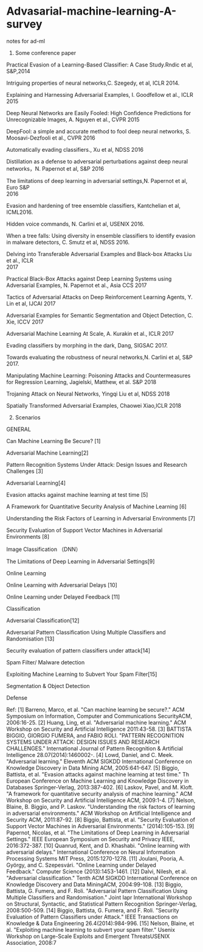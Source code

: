 # Advasarial-machine-learning-A-survey
notes for ad-ml
1. Some conference paper

  Practical Evasion of a Learning-Based Classifier: A Case Study.Rndic et al, S&P,2014
  
  Intriguing properties of neural networks,C. Szegedy, et al, ICLR 2014.
  
  Explaining and Harnessing Adversarial Examples, I. Goodfellow et al., ICLR 2015
  
  Deep Neural Networks are Easily Fooled: High Confidence Predictions for Unrecognizable Images, A. Nguyen et al., CVPR 2015
  
  DeepFool: a simple and accurate method to fool deep neural networks, S. Moosavi-Dezfooli et al., CVPR 2016
  
  Automatically evading classifiers., Xu et al, NDSS 2016
  
  Distillation as a defense to adversarial perturbations against deep neural networks，N. Papernot et al, S&P 2016
  
  The limitations of deep learning in adversarial settings,N. Papernot et al, Euro S&P   
  2016
  
  Evasion and hardening of tree ensemble classifiers, Kantchelian et al, ICML2016.
  
  Hidden voice commands, N. Carlini et al, USENIX 2016.
  
  When a tree falls: Using diversity in ensemble classifiers to identify evasion in 
  malware detectors, C. Smutz et al, NDSS 2016.
  
  Delving into Transferable Adversarial Examples and Black-box Attacks Liu et al., ICLR   
  2017
  
  Practical Black-Box Attacks against Deep Learning Systems using Adversarial Examples, N. Papernot et al., Asia CCS 2017
  
  Tactics of Adversarial Attacks on Deep Reinforcement Learning Agents, Y. Lin et al, IJCAI 2017
  
  Adversarial Examples for Semantic Segmentation and Object Detection, C. Xie, ICCV 2017
  
  Adversarial Machine Learning At Scale, A. Kurakin et al., ICLR 2017
  
  Evading classifiers by morphing in the dark, Dang, SIGSAC 2017.
  
  Towards evaluating the robustness of neural networks,N. Carlini et al, S&P 2017.
  
  Manipulating Machine Learning: Poisoning Attacks and Countermeasures for Regression Learning, Jagielski, Matthew, et al. S&P 2018
  
  Trojaning Attack on Neural Networks, Yingqi Liu et al, NDSS 2018
  
  Spatially Transformed Adversarial Examples, Chaowei Xiao,ICLR 2018
  
  
2.  Scenarios

  GENERAL
  
  Can Machine Learning Be Secure? [1]
  
   Adversarial Machine Learning[2]
   
   Pattern Recognition Systems Under Attack: Design Issues and Research Challenges [3]
   
  Adversarial Learning[4]
  
   Evasion attacks against machine learning at test time [5]
   
   A Framework for Quantitative Security Analysis of Machine Learning [6]
   
   Understanding the Risk Factors of Learning in Adversarial Environments [7]
   
   Security Evaluation of Support Vector Machines in Adversarial Environments [8]
   
  Image Classification （DNN）
  
   The Limitations of Deep Learning in Adversarial Settings[9]
   
  Online Learning
  
   Online Learning with Adversarial Delays [10]
   
   Online Learning under Delayed Feedback [11]
   
  Classification
  
   Adversarial Classification[12]
   
   Adversarial Pattern Classification Using Multiple Classifiers and Randomisation [13]
   
   Security evaluation of pattern classifiers under attack[14] 
   
  Spam Filter/ Malware detection
  
  Exploiting Machine Learning to Subvert Your Spam Filter[15] 
  
 Segmentation & Object Detection
 
 Defense
 
 Ref:
 [1] Barreno, Marco, et al. "Can machine learning be secure?." ACM Symposium on Information, Computer and Communications SecurityACM, 2006:16-25.
[2] Huang, Ling, et al. "Adversarial machine learning." ACM Workshop on Security and Artificial Intelligence 2011:43-58.
[3] BATTISTA BIGGIO, GIORGIO FUMERA, and FABIO ROLI. "PATTERN RECOGNITION SYSTEMS UNDER ATTACK: DESIGN ISSUES AND RESEARCH CHALLENGES." International Journal of Pattern Recognition & Artificial Intelligence 28.07(2014):1460002-.
[4] Lowd, Daniel, and C. Meek. "Adversarial learning." Eleventh ACM SIGKDD International Conference on Knowledge Discovery in Data Mining ACM, 2005:641-647.
[5] Biggio, Battista, et al. "Evasion attacks against machine learning at test time." Th European Conference on Machine Learning and Knowledge Discovery in Databases Springer-Verlag, 2013:387-402.
[6] Laskov, Pavel, and M. Kloft. "A framework for quantitative security analysis of machine learning." ACM Workshop on Security and Artificial Intelligence ACM, 2009:1-4.
[7] Nelson, Blaine, B. Biggio, and P. Laskov. "Understanding the risk factors of learning in adversarial environments." ACM Workshop on Artificial Intelligence and Security ACM, 2011:87-92.
[8] Biggio, Battista, et al. "Security Evaluation of Support Vector Machines in Adversarial Environments." (2014):105-153.
[9] Papernot, Nicolas, et al. "The Limitations of Deep Learning in Adversarial Settings." IEEE European Symposium on Security and Privacy IEEE, 2016:372-387.
[10] Quanrud, Kent, and D. Khashabi. "Online learning with adversarial delays." International Conference on Neural Information Processing Systems MIT Press, 2015:1270-1278.
[11] Joulani, Pooria, A. György, and C. Szepesvári. "Online Learning under Delayed Feedback." Computer Science (2013):1453-1461.
[12] Dalvi, Nilesh, et al. "Adversarial classification." Tenth ACM SIGKDD International Conference on Knowledge Discovery and Data MiningACM, 2004:99-108.
[13] Biggio, Battista, G. Fumera, and F. Roli. "Adversarial Pattern Classification Using Multiple Classifiers and Randomisation." Joint Iapr International Workshop on Structural, Syntactic, and Statistical Pattern Recognition Springer-Verlag, 2008:500-509.
[14] Biggio, Battista, G. Fumera, and F. Roli. "Security Evaluation of Pattern Classifiers under Attack." IEEE Transactions on Knowledge & Data Engineering 26.4(2014):984-996.
[15] Nelson, Blaine, et al. "Exploiting machine learning to subvert your spam filter." Usenix Workshop on Large-Scale Exploits and Emergent ThreatsUSENIX Association, 2008:7


